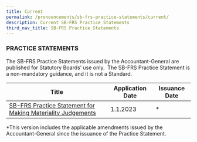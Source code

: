 ```yaml
---
title: Current
permalink: /pronouncements/sb-frs-practice-statements/current/
description: Current SB-FRS Practice Statements
third_nav_title: SB-FRS Practice Statements
---
```

### PRACTICE STATEMENTS

  

The SB-FRS Practice Statements issued by the Accountant-General are published for Statutory Boards’ use only.  The SB-FRS Practice Statement is a non-mandatory guidance, and it is not a Standard.

| Title | Application Date | Issuance Date |
| -------- | -------- | -------- |
| [SB-FRS Practice Statement for Making Materiality Judgements ](/files/Docs/Default%20Source/Sb%20Frs/Effective%20As%20At%201%20January%202023/SB-FRS%20Practice%20Statement%20(2023).pdf)  | 1.1.2023 | \* |

\*This version includes the applicable amendments issued by the Accountant-General since the issuance of the Practice Statement.